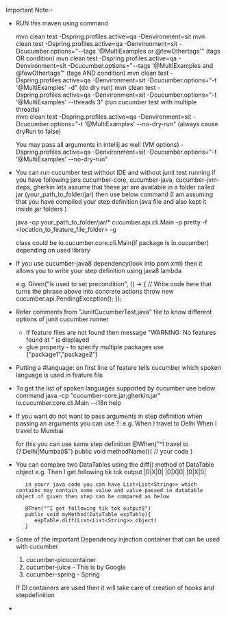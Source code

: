 Important Note:-

- RUN this maven using command
    
    mvn clean test -Dspring.profiles.active=qa -Denvironment=sit
    mvn clean test -Dspring.profiles.active=qa -Denvironment=sit -Dcucumber.options="--tags '@MultiExamples or @fewOthertags'"  (tags OR condition)
    mvn clean test -Dspring.profiles.active=qa -Denvironment=sit -Dcucumber.options="--tags '@MultiExamples and @fewOthertags'" (tags AND condition)
    mvn clean test -Dspring.profiles.active=qa -Denvironment=sit -Dcucumber.options="-t '@MultiExamples' -d"    (do dry run)
    mvn clean test -Dspring.profiles.active=qa -Denvironment=sit -Dcucumber.options="-t '@MultiExamples' --threads 3" (run cucumber test with multiple threads)    
    mvn clean test -Dspring.profiles.active=qa -Denvironment=sit -Dcucumber.options="-t '@MultiExamples' --no-dry-run" (always cause dryRun to false)

    You may pass all arguments in intellij as well (VM options)
    -Dspring.profiles.active=qa
    -Denvironment=sit
    -Dcucumber.options="-t '@MultiExamples' --no-dry-run"

- You can run cucumber test without IDE and without junit test running if you have following jars
    cucumber-core, cucumber-java, cucumber-jvm-deps, gherkin
    lets assume that these jar are available in a folder called jar (your_path_to_folder/jar) then use below command 
    (I am assuming that you have compiled your step definition java file and also kept it inside jar folders )
    
    java -cp your_path_to_folder/jar/* cucumber.api.cli.Main -p pretty -f <location_to_feature_file_folder> -g <if step defintion is inside package>
    
    class could be io.cucumber.core.cli.Main(if package is io.cucumber) depending on used library    
    

- If you use cucumber-java8 dependency(look into pom.xml) then it allows you to write your step definition using java8 lambda 

    e.g.
    Given("is used to set precondition", () -> {
        // Write code here that turns the phrase above into concrete actions
        throw new cucumber.api.PendingException();
    });

- Refer comments from "JunitCucumberTest.java" file to know different options of junit cucumber runner
    - If feature files are not found then message "WARNING: No features found at <location>" is displayed   
    - glue property - to specify multiple packages use {"package1","package2"}

- Putting a #language:<value> on first line of feature tells cucumber which spoken language is used in feature file

- To get the list of spoken languages supported by cucumber use below command
   java  -cp "cucumber-core<XX>.jar;gherkin<XX>.jar" io.cucumber.core.cli.Main --i18n help
   
- If you want do not want to pass arguments in step definition when passing an arguments you can use ?: 
  e.g. 
  When I travel to Delhi
  When I travel to Mumbai
  
  for this you can use same step definition
  @When("^I travel to (?:Delhi|Mumbai)$")
  public void methodName(){
   // your code
  }
     
- You can compare two DataTables using the diff() method of DataTable object
    e.g. Then I get following tik tok output
         |0|X|0|
         |0|X|0|
         |0|X|0|
         
         in yourr java code you can have List<List<String>> which contains may contain some value and value passed in datatable object of given then step can be compared as below
         
         @Then("^I get following tik tok output$")
         public void myMethod(DataTable expTable){
            expTable.diff(List<List<String>> object)
         }
     
- Some of the important Dependency injection container that can be used with cucumber
    1. cucumber-picocontainer
    2. cucumber-juice  - This is by Google
    3. cucumber-spring - Spring
    
    If DI containers are used then it will take care of creation of hooks and stepdefinition
    
    
-     
